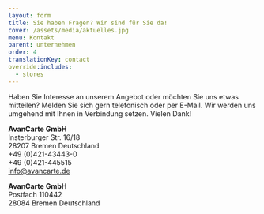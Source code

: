 ```yaml
---
layout: form
title: Sie haben Fragen? Wir sind für Sie da!
cover: /assets/media/aktuelles.jpg
menu: Kontakt
parent: unternehmen
order: 4
translationKey: contact
override:includes:
  - stores
---
```

Haben Sie Interesse an unserem Angebot oder möchten Sie uns etwas mitteilen? Melden Sie sich gern telefonisch oder per E-Mail. Wir werden uns umgehend mit Ihnen in Verbindung setzen. Vielen Dank!

**AvanCarte GmbH**<br>
Insterburger Str. 16/18 <br>
28207 Bremen Deutschland<br>
+49 (0)421-43443-0<br>
+49 (0)421-445515 <br>
<info@avancarte.de>

**AvanCarte GmbH**<br>
Postfach 110442<br>
28084 Bremen Deutschland
